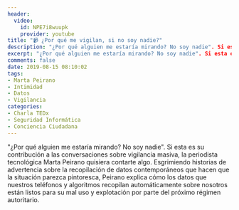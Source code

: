 ```yaml
---
header:
  video:
    id: NPE7i8wuupk
    provider: youtube
title: "📹 ¿Por qué me vigilan, si no soy nadie?"
description: "¿Por qué alguien me estaría mirando? No soy nadie". Si esta es su contribución a las conversaciones sobre vigilancia masiva, la periodista tecnológica Marta Peirano.."
excerpt: "¿Por qué alguien me estaría mirando? No soy nadie". Si esta es su contribución a las conversaciones sobre vigilancia masiva, la periodista tecnológica Marta Peirano.."
comments: false
date: 2019-08-15 08:10:02
tags:
- Marta Peirano
- Intimidad
- Datos
- Vigilancia
categories:
- Charla TEDx
- Seguridad Informática
- Conciencia Ciudadana
---
```


"¿Por qué alguien me estaría mirando? No soy nadie". Si esta es su contribución a las conversaciones sobre vigilancia masiva, la periodista tecnológica Marta Peirano quisiera contarte algo. Esgrimiendo historias de advertencia sobre la recopilación de datos contemporáneos que hacen que la situación parezca pintoresca, Peirano explica cómo los datos que nuestros teléfonos y algoritmos recopilan automáticamente sobre nosotros están listos para su mal uso y explotación por parte del próximo régimen autoritario.